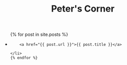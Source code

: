 ﻿---
layout: default
title: Peter's Corner
---
<ul class="posts">
	{% for post in site.posts %}
	<li>

		<a href="{{ post.url }}">{{ post.title }}</a>

	</li>
	{% endfor %}
</ul>